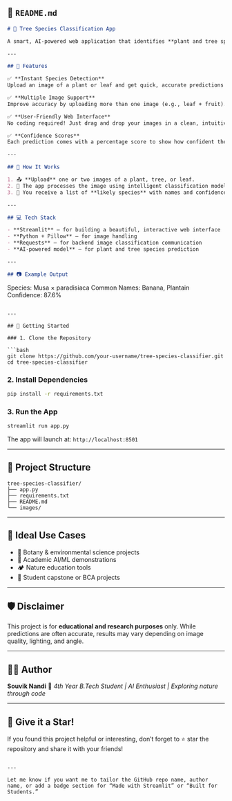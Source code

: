 ## 📄 `README.md`

```markdown
# 🌳 Tree Species Classification App

A smart, AI-powered web application that identifies **plant and tree species** from images of leaves, stems, or flowers. Whether you're a student, nature enthusiast, or botanist, this tool offers an engaging way to explore the plant world using the power of artificial intelligence.

---

## 🚀 Features

✅ **Instant Species Detection**  
Upload an image of a plant or leaf and get quick, accurate predictions of its species — including common and scientific names.

✅ **Multiple Image Support**  
Improve accuracy by uploading more than one image (e.g., leaf + fruit).

✅ **User-Friendly Web Interface**  
No coding required! Just drag and drop your images in a clean, intuitive UI built with [Streamlit](https://streamlit.io/).

✅ **Confidence Scores**  
Each prediction comes with a percentage score to show how confident the model is.

---

## 🌱 How It Works

1. 📤 **Upload** one or two images of a plant, tree, or leaf.
2. 🧠 The app processes the image using intelligent classification models.
3. 🌿 You receive a list of **likely species** with names and confidence levels.

---

## 💻 Tech Stack

- **Streamlit** – for building a beautiful, interactive web interface
- **Python + Pillow** – for image handling
- **Requests** – for backend image classification communication
- **AI-powered model** – for plant and tree species prediction

---

## 📷 Example Output

```

Species: Musa × paradisiaca
Common Names: Banana, Plantain
Confidence: 87.6%

````

---

## 🧪 Getting Started

### 1. Clone the Repository

```bash
git clone https://github.com/your-username/tree-species-classifier.git
cd tree-species-classifier
````

### 2. Install Dependencies

```bash
pip install -r requirements.txt
```

### 3. Run the App

```bash
streamlit run app.py
```

The app will launch at: `http://localhost:8501`

---

## 📁 Project Structure

```
tree-species-classifier/
├── app.py
├── requirements.txt
├── README.md
└── images/
```

---

## 🧠 Ideal Use Cases

* 🌿 Botany & environmental science projects
* 🧪 Academic AI/ML demonstrations
* 🏕️ Nature education tools
* 🏫 Student capstone or BCA projects

---

## 🛡️ Disclaimer

This project is for **educational and research purposes** only. While predictions are often accurate, results may vary depending on image quality, lighting, and angle.

---

## 👨‍💻 Author

**Souvik Nandi**
💬 *4th Year B.Tech Student | AI Enthusiast | Exploring nature through code*

---

## 🌟 Give it a Star!

If you found this project helpful or interesting, don’t forget to ⭐ star the repository and share it with your friends!

```

---

Let me know if you want me to tailor the GitHub repo name, author name, or add a badge section for “Made with Streamlit” or “Built for Students.”
```
